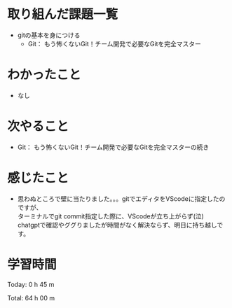 # 取り組んだ課題一覧
- gitの基本を身につける
  - Git： もう怖くないGit！チーム開発で必要なGitを完全マスター

# わかったこと
- なし
  
# 次やること
- Git： もう怖くないGit！チーム開発で必要なGitを完全マスターの続き
  
# 感じたこと
- 思わぬところで壁に当たりました。。。gitでエディタをVScodeに指定したのですが、   
  ターミナルでgit commit指定した際に、VScodeが立ち上がらず(泣)   
  chatgptで確認やググりましたが時間がなく解決ならず、明日に持ち越しです。
  
# 学習時間
Today: 0 h 45 m

Total: 64 h 00 m
